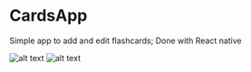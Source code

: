 # CardsApp
Simple app to add and edit flashcards; Done with React native

![alt text](https://user-images.githubusercontent.com/5672716/27516709-75208b50-59bf-11e7-8ade-8d82d4283079.png)
![alt text](https://user-images.githubusercontent.com/5672716/27516710-7520a2e8-59bf-11e7-8733-280111b81a9b.png)
